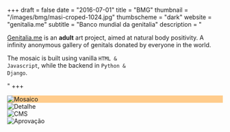 +++
draft = false
date = "2016-07-01"
title = "BMG"
thumbnail = "/images/bmg/masi-croped-1024.jpg"
thumbscheme = "dark"
website = "genitalia.me"
subtitle = "Banco mundial da genitalia"
description = "<p><a href='http://genitalia.me' class='default nomargin underline' target='_blank'>Genitalia.me</a> is an <b>adult</b> art project, aimed at natural body positivity. A infinity anonymous gallery of genitals donated by everyone in the world.</p><p>The mosaic is built using vanilla <code>HTML & Javascript</code>, while the backend in <code>Python & Django</code>.</p>"
+++


<div class="gallery">
  <div class="browser-mask" style="background-color: #ffcc8c">
    <div class="browser-screen appearFromBottom :play">
      <img src="/images/bmg/masi-croped-1280.jpg" alt="Mosaico" />
    </div>
  </div>
  <img src="/images/bmg/detail3.jpg" alt="Detalhe" />  
</div>
<div class="gallery container-fluid grid :horizontal">
  <div class="browser-mask pull:left w33" id="gallery_bmg_cmslogin">
    <div class="browser-screen">
      <img src="/images/bmg/admin-login.jpg" alt="CMS" /> 
    </div>
  </div>
  <div class="browser-mask pull:right w66">
    <div class="browser-screen">
      <img src="/images/bmg/admin-aprovacao.jpg" alt="Aprovação" />  
    </div>
  </div>

</div>